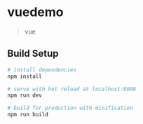 # vuedemo

> vue

## Build Setup

``` bash
# install dependencies
npm install

# serve with hot reload at localhost:8080
npm run dev

# build for production with minification
npm run build




